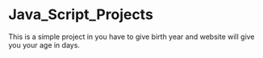 # Java_Script_Projects
This is a simple project in you have to give birth year and website will give you your age in days.
